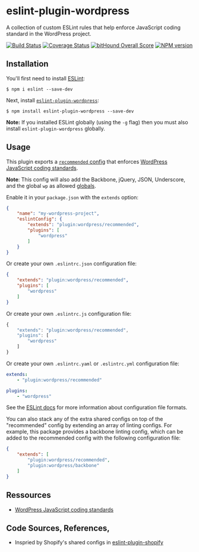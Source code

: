 # eslint-plugin-wordpress

A collection of custom ESLint rules that help enforce JavaScript coding standard in the WordPress project.

[![Build Status](https://api.travis-ci.org/ntwb/eslint-plugin-wordpress.svg?branch=master)](https://travis-ci.org/ntwb/eslint-plugin-wordpress) [![Coverage Status](https://coveralls.io/repos/github/ntwb/eslint-plugin-wordpress/badge.svg?branch=master)](https://coveralls.io/github/ntwb/eslint-plugin-wordpress?branch=master) [![bitHound Overall Score](https://www.bithound.io/github/ntwb/eslint-plugin-wordpress/badges/score.svg)](https://www.bithound.io/github/ntwb/eslint-plugin-wordpress) [![NPM version](http://img.shields.io/npm/v/eslint-plugin-wordpress.svg)](https://www.npmjs.org/package/eslint-plugin-wordpress)

## Installation

You'll first need to install [ESLint](http://eslint.org):

```
$ npm i eslint --save-dev
```

Next, install [`eslint-plugin-wordpress`](https://github.com/ntwb/eslint-plugin-wordpress):

```
$ npm install eslint-plugin-wordpress --save-dev
```

**Note:** If you installed ESLint globally (using the `-g` flag) then you must also install `eslint-plugin-wordpress` globally.

## Usage

This plugin exports a [`recommended` config](index.js) that enforces [WordPress JavaScript coding standards](https://make.wordpress.org/core/handbook/best-practices/coding-standards/javascript/).

**Note**: This config will also add the Backbone, jQuery, JSON, Underscore, and the global `wp` as allowed [globals](http://eslint.org/docs/user-guide/configuring#specifying-globals).

Enable it in your `package.json` with the `extends` option:

```json
{
	"name": "my-wordpress-project",
	"eslintConfig": {
		"extends": "plugin:wordpress/recommended",
		"plugins": [
			"wordpress"
		]
	}
}
```

Or create your own `.eslintrc.json` configuration file:

```json
{
	"extends": "plugin:wordpress/recommended",
	"plugins": [
		"wordpress"
	]
}
```

Or create your own `.eslintrc.js` configuration file:

```js
{
	"extends": "plugin:wordpress/recommended",
	"plugins": [
		"wordpress"
	]
}
```

Or create your own `.eslintrc.yaml` or `.eslintrc.yml` configuration file:

```yaml
extends:
	- "plugin:wordpress/recommended"

plugins:
	- "wordpress"
```

See the [ESLint docs](http://eslint.org/docs/user-guide/configuring.html#configuration-file-formats) for more information about configuration file formats.


You can also stack any of the extra shared configs on top of the "recommended" config by extending an array of linting configs. For example, this package provides a backbone linting config, which can be added to the recommended config with the following configuration file:

```json
{
	"extends": [
		"plugin:wordpress/recommended",
		"plugin:wordpress/backbone"
	]
}
```

## Ressources

- [WordPress JavaScript coding standards](https://make.wordpress.org/core/handbook/best-practices/coding-standards/javascript/)

## Code Sources, References, 

- Inspried by Shopify's shared configs in [eslint-plugin-shopify](https://github.com/Shopify/javascript/tree/master/packages/eslint-plugin-shopify)
